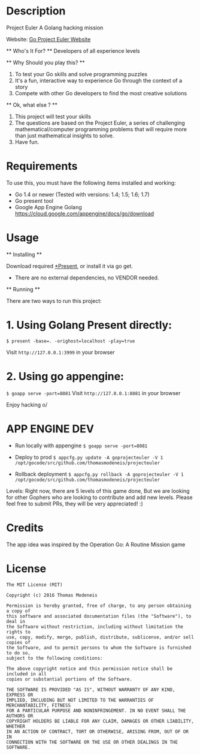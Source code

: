 Description
===========

Project Euler A Golang hacking mission

Website: [Go Project Euler Website](http://goprojecteuler.appspot.com/)

** Who's It For? **
Developers of all experience levels

** Why Should you play this? **

1. To test your Go skills and solve programming puzzles
2. It's a fun, interactive way to experience Go through the context of a story
3. Compete with other Go developers to find the most creative solutions

** Ok, what else ? **

1. This project will test your skills
2. The questions are based on the Project Euler, a series of challenging mathematical/computer programming problems
that will require more than just mathematical insights to solve.
3. Have fun.


Requirements
============

To use this, you must have the following items installed and working:

* Go 1.4 or newer (Tested with versions: 1.4; 1.5; 1.6; 1.7)
* Go present tool
* Google App Engine Golang https://cloud.google.com/appengine/docs/go/download

Usage
=====

** Installing **

Download required [*Present](https://godoc.org/golang.org/x/tools/cmd/present), or install it via go get.
* There are no external dependencies, no VENDOR needed.

** Running **

There are two ways to run this project:

# 1. Using Golang Present directly:
`$ present -base=. -orighost=localhost -play=true`

Visit `http://127.0.0.1:3999` in your browser


# 2. Using go appengine:
`$ goapp serve -port=8081`
Visit `http://127.0.0.1:8081` in your browser


Enjoy hacking o/

APP ENGINE DEV
===============

* Run locally with appengine
`$ goapp serve -port=8081`

* Deploy to prod
`$ appcfg.py update -A goprojecteuler -V 1 /opt/gocode/src/github.com/thomasmodeneis/projecteuler`

* Rollback deployment
`$ appcfg.py rollback -A goprojecteuler -V 1 /opt/gocode/src/github.com/thomasmodeneis/projecteuler`


Levels:
Right now, there are 5 levels of this game done, But we are looking for other Gophers who are looking to contribute and add new levels.
Please feel free to submit PRs, they will be very appreciated! :)


Credits
=====
The app idea was inspired by the Operation Go: A Routine Mission game


License
=======

```
The MIT License (MIT)

Copyright (c) 2016 Thomas Modeneis

Permission is hereby granted, free of charge, to any person obtaining a copy of
this software and associated documentation files (the "Software"), to deal in
the Software without restriction, including without limitation the rights to
use, copy, modify, merge, publish, distribute, sublicense, and/or sell copies of
the Software, and to permit persons to whom the Software is furnished to do so,
subject to the following conditions:

The above copyright notice and this permission notice shall be included in all
copies or substantial portions of the Software.

THE SOFTWARE IS PROVIDED "AS IS", WITHOUT WARRANTY OF ANY KIND, EXPRESS OR
IMPLIED, INCLUDING BUT NOT LIMITED TO THE WARRANTIES OF MERCHANTABILITY, FITNESS
FOR A PARTICULAR PURPOSE AND NONINFRINGEMENT. IN NO EVENT SHALL THE AUTHORS OR
COPYRIGHT HOLDERS BE LIABLE FOR ANY CLAIM, DAMAGES OR OTHER LIABILITY, WHETHER
IN AN ACTION OF CONTRACT, TORT OR OTHERWISE, ARISING FROM, OUT OF OR IN
CONNECTION WITH THE SOFTWARE OR THE USE OR OTHER DEALINGS IN THE SOFTWARE.
```